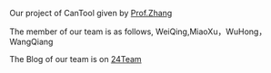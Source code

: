 Our project of CanTool given by [Prof.Zhang](zykgnyue@gmail.com)

The  member of our team is as follows, WeiQing,MiaoXu，WuHong，WangQiang

The Blog of our team is on [24Team](http://www.cnblogs.com/team24/)